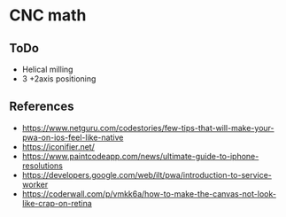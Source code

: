 # CNC math

## ToDo

- Helical milling
- 3 +2axis positioning  

## References

 - https://www.netguru.com/codestories/few-tips-that-will-make-your-pwa-on-ios-feel-like-native
 - https://iconifier.net/
 - https://www.paintcodeapp.com/news/ultimate-guide-to-iphone-resolutions
 - https://developers.google.com/web/ilt/pwa/introduction-to-service-worker
 - https://coderwall.com/p/vmkk6a/how-to-make-the-canvas-not-look-like-crap-on-retina
 